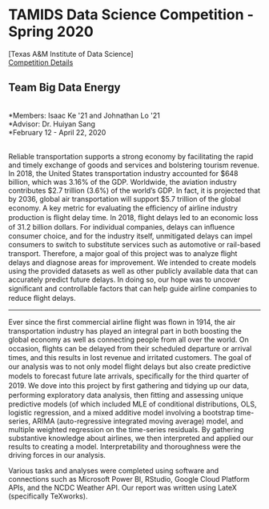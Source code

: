
 # **TAMIDS Data Science Competition - Spring 2020** <br/>
[Texas A&M Institute of Data Science] <br/>
[Competition Details](https://tamids.tamu.edu/2020/02/10/2020-data-science-competition-call/)<br/>
## Team Big Data Energy <br/>
<br/>
*Members: Isaac Ke '21 and Johnathan Lo '21<br/>
*Advisor: Dr. Huiyan Sang<br/>
*February 12 - April 22, 2020<br/>
<br/>

  Reliable transportation supports a strong economy by facilitating the rapid and timely exchange of goods and services and bolstering tourism revenue. In 2018, the United States transportation industry accounted for $648 billion, which was 3.16% of the GDP. Worldwide, the aviation industry contributes $2.7 trillion (3.6%) of the world’s GDP. In fact, it is projected that by 2036, global air transportation will support $5.7 trillion of the global economy. A key metric for evaluating the eﬃciency of airline industry production is ﬂight delay time. In 2018, ﬂight delays led to an economic loss of 31.2 billion dollars. For individual companies, delays can inﬂuence consumer choice, and for the industry itself, unmitigated delays can impel consumers to switch to substitute services such as automotive or rail-based transport. Therefore, a major goal of this project was to analyze ﬂight delays and diagnose areas for improvement. We intended to create models using the provided datasets as well as other publicly available data that can accurately predict future delays. In doing so, our hope was to uncover signiﬁcant and controllable factors that can help guide airline companies to reduce ﬂight delays.
  
***

  Ever since the ﬁrst commercial airline ﬂight was ﬂown in 1914, the air transportation industry has played an integral part in both boosting the global economy as well as connecting people from all over the world. On occasion, ﬂights can be delayed from their scheduled departure or arrival times, and this results in lost revenue and irritated customers. The goal of our analysis was to not only model ﬂight delays but also create predictive models to forecast future late arrivals, speciﬁcally for the third quarter of 2019. We dove into this project by ﬁrst gathering and tidying up our data, performing exploratory data analysis, then ﬁtting and assessing unique predictive models (of which included MLE of conditional distributions, OLS, logistic regression, and a mixed additive model involving a bootstrap time-series, ARIMA (auto-regressive integrated moving average) model, and multiple weighted regression on the time-series residuals. By gathering substantive knowledge about airlines, we then interpreted and applied our results to creating a model. Interpretability and thoroughness were the driving forces in our analysis. <br/>
  
 Various tasks and analyses were completed using software and connections such as Microsoft Power BI, RStudio, Google Cloud Platform APIs, and the NCDC Weather API. Our report was written using LateX (specifically TeXworks). 

